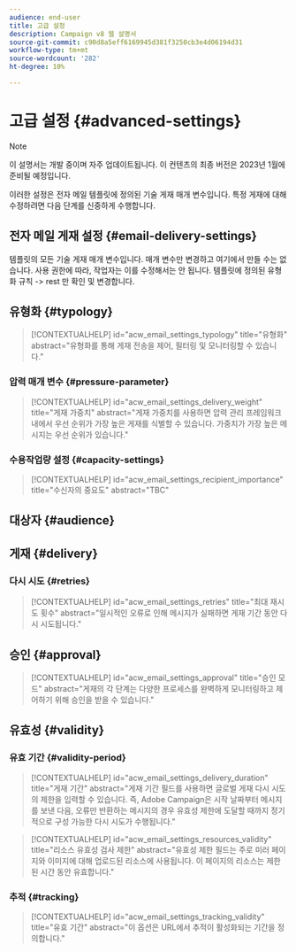 ```yaml
---
audience: end-user
title: 고급 설정
description: Campaign v8 웹 설명서
source-git-commit: c90d8a5eff6169945d381f3250cb3e4d06194d31
workflow-type: tm+mt
source-wordcount: '282'
ht-degree: 10%

---
```


# 고급 설정 {#advanced-settings}

>[!NOTE]
>
>이 설명서는 개발 중이며 자주 업데이트됩니다. 이 컨텐츠의 최종 버전은 2023년 1월에 준비될 예정입니다.

이러한 설정은 전자 메일 템플릿에 정의된 기술 게재 매개 변수입니다. 특정 게재에 대해 수정하려면 다음 단계를 신중하게 수행합니다.

## 전자 메일 게재 설정 {#email-delivery-settings}

<!--
October 2022 

Note that this page is for now a placeholder to host Contextualhelp blocks

Do not delete these blocks 

Documentation on this part is targeted for december 2022
-->

템플릿의 모든 기술 게재 매개 변수입니다.
매개 변수만 변경하고 여기에서 만들 수는 없습니다.
사용 권한에 따라, 작업자는 이를 수정해서는 안 됩니다. 템플릿에 정의된 유형화 규칙 -> rest 만 확인 및 변경합니다.

## 유형화 {#typology}

>[!CONTEXTUALHELP]
>id="acw_email_settings_typology"
>title="유형화"
>abstract="유형화를 통해 게재 전송을 제어, 필터링 및 모니터링할 수 있습니다."

### 압력 매개 변수 {#pressure-parameter}

>[!CONTEXTUALHELP]
>id="acw_email_settings_delivery_weight"
>title="게재 가중치"
>abstract="게재 가중치를 사용하면 압력 관리 프레임워크 내에서 우선 순위가 가장 높은 게재를 식별할 수 있습니다. 가중치가 가장 높은 메시지는 우선 순위가 있습니다."

### 수용작업량 설정 {#capacity-settings}

>[!CONTEXTUALHELP]
>id="acw_email_settings_recipient_importance"
>title="수신자의 중요도"
>abstract="TBC"


## 대상자 {#audience}

## 게재 {#delivery}

### 다시 시도 {#retries}

>[!CONTEXTUALHELP]
>id="acw_email_settings_retries"
>title="최대 재시도 횟수"
>abstract="일시적인 오류로 인해 메시지가 실패하면 게재 기간 동안 다시 시도됩니다."

## 승인 {#approval}

>[!CONTEXTUALHELP]
>id="acw_email_settings_approval"
>title="승인 모드"
>abstract="게재의 각 단계는 다양한 프로세스를 완벽하게 모니터링하고 제어하기 위해 승인을 받을 수 있습니다."

## 유효성 {#validity}

### 유효 기간 {#validity-period}

>[!CONTEXTUALHELP]
>id="acw_email_settings_delivery_duration"
>title="게재 기간"
>abstract="게재 기간 필드를 사용하면 글로벌 게재 다시 시도의 제한을 입력할 수 있습니다. 즉, Adobe Campaign은 시작 날짜부터 메시지를 보낸 다음, 오류만 반환하는 메시지의 경우 유효성 제한에 도달할 때까지 정기적으로 구성 가능한 다시 시도가 수행됩니다."

>[!CONTEXTUALHELP]
>id="acw_email_settings_resources_validity"
>title="리소스 유효성 검사 제한"
>abstract="유효성 제한 필드는 주로 미러 페이지와 이미지에 대해 업로드된 리소스에 사용됩니다. 이 페이지의 리소스는 제한된 시간 동안 유효합니다."


### 추적 {#tracking}

>[!CONTEXTUALHELP]
>id="acw_email_settings_tracking_validity"
>title="유효 기간"
>abstract="이 옵션은 URL에서 추적이 활성화되는 기간을 정의합니다."














